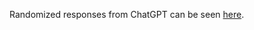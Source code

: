 
Randomized responses from ChatGPT can be seen [here](https://docs.google.com/spreadsheets/d/e/2PACX-1vQRlVZ3YmSx7-gD-Ii5LhRQ3UmSF_rkGiqzUuubEpz_VO-aZOssErEjdh4BwYN_pE761eKZrQt0BJTp/pubhtml?gid=1255098019&single=true).
